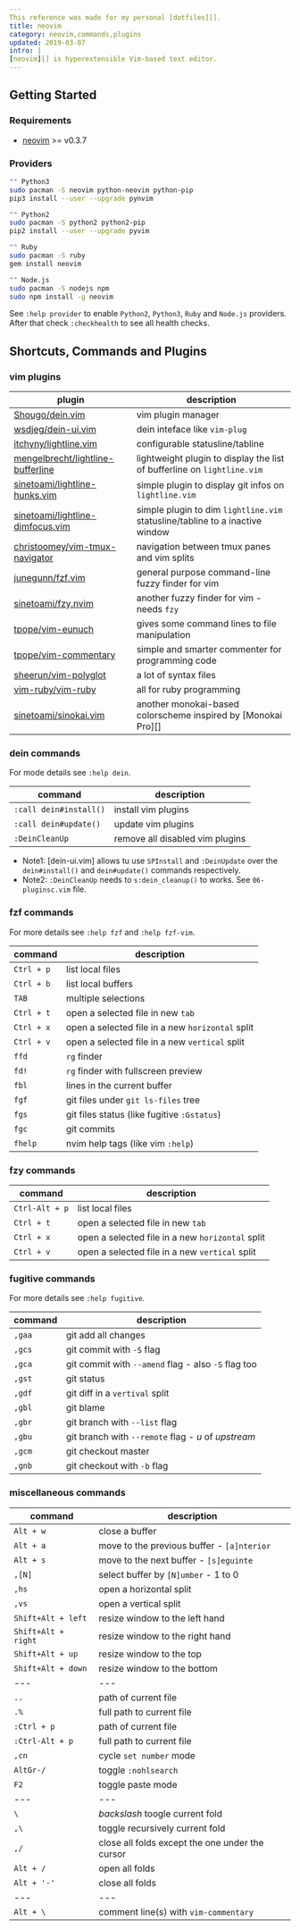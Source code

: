 ```yaml
---
This reference was made for my personal [dotfiles][].
title: neovim
category: neovim,commands,plugins
updated: 2019-03-07
intro: |
[neovim][] is hyperextensible Vim-based text editor. 
---
```


Getting Started
---------------
### Requirements
- [neovim][] >= v0.3.7

### Providers
```bash
"" Python3
sudo pacman -S neovim python-neovim python-pip
pip3 install --user --upgrade pynvim

"" Python2
sudo pacman -S python2 python2-pip
pip2 install --user --upgrade pyvim

"" Ruby
sudo pacman -S ruby
gem install neovim

"" Node.js
sudo pacman -S nodejs npm
sudo npm install -g neovim
```
See `:help provider` to enable `Python2`, `Python3`, `Ruby` and `Node.js` 
providers. After that check `:checkhealth` to see all health checks.

Shortcuts, Commands and Plugins
-------------------------------
### vim plugins
| plugin                                | description                                                                  |
| ---                                   | ---                                                                          |
| [Shougo/dein.vim][]                   | vim plugin manager                                                           |
| [wsdjeg/dein-ui.vim][]                | dein inteface like `vim-plug`                                                |
| [itchyny/lightline.vim][]             | configurable statusline/tabline                                              |
| [mengelbrecht/lightline-bufferline][] | lightweight plugin to display the list of bufferline on `lightline.vim`      |
| [sinetoami/lightline-hunks.vim][]     | simple plugin to display git infos on `lightline.vim`                        |
| [sinetoami/lightline-dimfocus.vim][]  | simple plugin to dim `lightline.vim` statusline/tabline to a inactive window |
| [christoomey/vim-tmux-navigator][]    | navigation between tmux panes and vim splits                                 |
| [junegunn/fzf.vim][]                  | general purpose command-line fuzzy finder for vim                            |
| [sinetoami/fzy.nvim][]                | another fuzzy finder for vim - needs `fzy`                                   |
| [tpope/vim-eunuch][]                  | gives some command lines to file manipulation                                |
| [tpope/vim-commentary][]              | simple and smarter commenter for programming code                            |
| [sheerun/vim-polyglot][]              | a lot of syntax files                                                        |
| [vim-ruby/vim-ruby][]                 | all for ruby programming                                                     |
| [sinetoami/sinokai.vim][]             | another monokai-based colorscheme inspired by [Monokai Pro][]                |

### dein commands
For mode details see `:help dein`.

| command                | description                     |
| ---                    | ---                             |
| `:call dein#install()` | install vim plugins             |
| `:call dein#update()`  | update vim plugins              |
| `:DeinCleanUp`         | remove all disabled vim plugins |
- Note1: [dein-ui.vim] allows tu use `SPInstall` and `:DeinUpdate` over the
`dein#install()` and `dein#update()` commands respectively.
- Note2: `:DeinCleanUp` needs to `s:dein_cleanup()` to works. See `06-pluginsc.vim` file.

### fzf commands
For more details see `:help fzf` and `:help fzf-vim`.

| command    | description                                      |
| ---        | ---                                              |
| `Ctrl + p` | list local files                                 |
| `Ctrl + b` | list local buffers                               |
| `TAB`      | multiple selections                              |
| `Ctrl + t` | open a selected file in new `tab`                |
| `Ctrl + x` | open a selected file in a new `horizontal` split |
| `Ctrl + v` | open a selected file in a new `vertical` split   |
| `ffd`      | `rg` finder                                      |
| `fd!`      | `rg` finder with fullscreen preview              |
| `fbl`      | lines in the current buffer                      |
| `fgf`      | git files under `git ls-files` tree              |
| `fgs`      | git files status (like fugitive  `:Gstatus`)     |
| `fgc`      | git commits                                      |
| `fhelp`    | nvim help tags (like vim `:help`)                |

### fzy commands
| command        | description                                      |
| ---            | ---                                              |
| `Ctrl-Alt + p` | list local files                                 |
| `Ctrl + t`     | open a selected file in new `tab`                |
| `Ctrl + x`     | open a selected file in a new `horizontal` split |
| `Ctrl + v`     | open a selected file in a new `vertical` split   |

### fugitive commands
For more details see `:help fugitive`.

| command | description                                         |
| ---     | ---                                                 |
| `,gaa`  | git add all changes                                 |
| `,gcs`  | git commit with `-S` flag                           |
| `,gca`  | git commit with `--amend` flag - also `-S` flag too |
| `,gst`  | git status                                          |
| `,gdf`  | git diff in a `vertival` split                      |
| `,gbl`  | git blame                                           |
| `,gbr`  | git branch with `--list` flag                       |
| `,gbu`  | git branch with `--remote` flag - *u* of *upstream* |
| `,gcm`  | git checkout master                                 |
| `,gnb`  | git checkout with `-b` flag                         |

### miscellaneous commands
| command             | description                                     |
| ---                 | ---                                             |
| `Alt + w`           | close a buffer                                  |
| `Alt + a`           | move to the previous buffer - `[a]nterior`      |
| `Alt + s`           | move to the next buffer - `[s]eguinte`          |
| `,[N]`              | select buffer by `[N]umber` - 1 to 0            |
| `,hs`               | open a horizontal split                         |
| `,vs`               | open a vertical split                           |
| `Shift+Alt + left`  | resize window to the left hand                  |
| `Shift+Alt + right` | resize window to the right hand                 |
| `Shift+Alt + up`    | resize window to the top                        |
| `Shift+Alt + down`  | resize window to the bottom                     |
| ---                 | ---                                             |
| `..`                | path of current file                            |
| `.%`                | full path to current file                       |
| `:Ctrl + p`         | path of current file                            |
| `:Ctrl-Alt + p`     | full path to current file                       |
| `,cn`               | cycle `set number` mode                         |
| `AltGr-/`           | toggle `:nohlsearch`                            |
| `F2`                | toggle paste mode                               |
| ---                 | ---                                             |
| `\`                 | *backslash* toogle current fold                 |
| `,\`                | toggle recursively current fold                 |
| `,/`                | close all folds except the one under the cursor |
| `Alt + /`           | open all folds                                  |
| `Alt + '-'`         | close all folds                                 |
| ---                 | ---                                             |
| `Alt + \`           | comment line(s) with `vim-commentary`           |

[dotfiles]: https://github.com/sinetoami/dotfiles
[neovim]: https://neovim.io
[Shougo/dein.vim]: https://github.com/Shougo/dein.vim
[wsdjeg/dein-ui.vim]: https://github.com/wsdjeg/dein-ui.vim
[itchyny/lightline.vim]: https://github.com/itchyny/lightline.vim
[mengelbrecht/lightline-bufferline]: https://github.com/mengelbrecht/lightline-bufferline
[sinetoami/lightline-hunks.vim]: https://github.com/sinetoami/lightline-hunks
[sinetoami/lightline-dimfocus.vim]: https://github.com/sinetoami/lightline-dimfocus.vim
[christoomey/vim-tmux-navigator]: https://github.com/christoomey/vim-tmux-navigator
[junegunn/fzf.vim]: https://github.com/junegunn/fzf.vim
[sinetoami/fzy.nvim]: https://github.com/nannery/neovim-fuzzy
[tpope/vim-eunuch]: https://github.com/tpope/vim-eunuch
[tpope/vim-commentary]: https://github.com/tpope/vim-commentary
[sheerun/vim-polyglot]: https://github.com/sheerun/vim-polyglot
[vim-ruby/vim-ruby]: https://github.com/vim-ruby/vim-ruby
[sinetoami/sinokai.vim]: https://github.com/sinetoami/sinokai.vim
[`Monokai Pro`]: https://monokai.pro/
[``]: https://github.com/
[``]: https://github.com/
[``]: https://github.com/
[``]: https://github.com/
[``]: https://github.com/
[``]: https://github.com/

